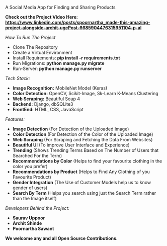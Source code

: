 A Social Media App for Finding and Sharing Products

**Check out the Project Video Here: https://www.linkedin.com/posts/spoornartha_made-this-amazing-project-alongside-archit-ugcPost-6685904476315951104-p-al**

*How To Run The Project*
- Clone The Repository
- Create a Virtual Environment
- Install Requirements: **pip install -r requirements.txt**
- Run Migrations: **python manage.py migrate**
- Run-Server: **python manage.py runserver**

*Tech Stack:*
- **Image Recognition:** MobileNet Model (Keras)
- **Color Detection:** OpenCV, Scikit-Image, Sk-Learn K-Means Clustering
- **Web Scraping:** Beautiful Soup 4
- **Backend:** Django, dbSQLite3
- **FrontEnd:** HTML, CSS, JavaScript

*Features:*
- **Image Detection** (For Detection of the Uploaded Image)
- **Color Detection** (For Detection of the Color of the Uploaded Image)
- **Web Scraping** (For Scraping and Fetching the Data From Websites)
- **Beautiful UI** (To improve User Interface and Experience)
- **Trending** (Shows Trending Terms Based on The Number of Users that Searched For the Term)
- **Recommendations by Color** (Helps to find your favourite clothing in the color you prefer)
- **Recommendations by Product** (Helps to Find Any Clothing of you Favourite Product)
- **Gender Integration** (The Use of Customer Models help us to know gender of users)
- **Search By Term** (Helps you search using just the Search Term rather than the Image itself)

*Developers Behind the Project:*
- **Saurav Uppoor** 
- **Archit Shinde**
- **Poornartha Sawant**

**We welcome any and all Open Source Contributions.**

